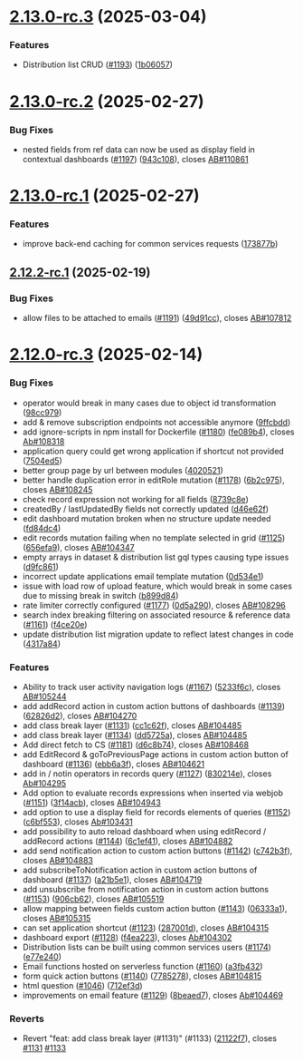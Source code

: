 # [2.13.0-rc.3](https://github.com/ReliefApplications/ems-backend/compare/v2.13.0-rc.2...v2.13.0-rc.3) (2025-03-04)


### Features

* Distribution list CRUD ([#1193](https://github.com/ReliefApplications/ems-backend/issues/1193)) ([1b06057](https://github.com/ReliefApplications/ems-backend/commit/1b060575b6574cc46c8b865464057c3cc63a5551))

# [2.13.0-rc.2](https://github.com/ReliefApplications/ems-backend/compare/v2.13.0-rc.1...v2.13.0-rc.2) (2025-02-27)


### Bug Fixes

* nested fields from ref data can now be used as display field in contextual dashboards ([#1197](https://github.com/ReliefApplications/ems-backend/issues/1197)) ([943c108](https://github.com/ReliefApplications/ems-backend/commit/943c1083fcec4fd2147c070e24a6b858f9a4d19d)), closes [AB#110861](https://github.com/AB/issues/110861)

# [2.13.0-rc.1](https://github.com/ReliefApplications/ems-backend/compare/v2.12.2...v2.13.0-rc.1) (2025-02-27)


### Features

* improve back-end caching for common services requests ([173877b](https://github.com/ReliefApplications/ems-backend/commit/173877b6f880194f1da554e4711bbbcb647181bd))

## [2.12.2-rc.1](https://github.com/ReliefApplications/ems-backend/compare/v2.12.1...v2.12.2-rc.1) (2025-02-19)


### Bug Fixes

* allow files to be attached to emails ([#1191](https://github.com/ReliefApplications/ems-backend/issues/1191)) ([49d91cc](https://github.com/ReliefApplications/ems-backend/commit/49d91cc39db11a2c04a0278f5f515bc49c250c3f)), closes [AB#107812](https://github.com/AB/issues/107812)

# [2.12.0-rc.3](https://github.com/ReliefApplications/ems-backend/compare/v2.12.0-rc.2...v2.12.0-rc.3) (2025-02-14)


### Bug Fixes

*  operator would break in many cases due to object id transformation ([98cc979](https://github.com/ReliefApplications/ems-backend/commit/98cc9794f1c6bb9d2bfeee231bf540f8cdede5f3))
* add & remove subscription endpoints not accessible anymore ([9ffcbdd](https://github.com/ReliefApplications/ems-backend/commit/9ffcbdd1f3df27b6573bb7fb00dce6556e334e13))
* add ignore-scripts in npm install for Dockerfile   ([#1180](https://github.com/ReliefApplications/ems-backend/issues/1180)) ([fe089b4](https://github.com/ReliefApplications/ems-backend/commit/fe089b441aa6eae2a6dd9aeb242c4a7023d32a6d)), closes [Ab#108318](https://github.com/Ab/issues/108318)
* application query could get wrong application if shortcut not provided ([7504ed5](https://github.com/ReliefApplications/ems-backend/commit/7504ed51eda7dc1a1b43a8b5fd0c726dcd25f104))
* better group page by url between modules ([4020521](https://github.com/ReliefApplications/ems-backend/commit/4020521bc1fc4c63bfa57f03d36203233c898f20))
* better handle duplication error in editRole mutation ([#1178](https://github.com/ReliefApplications/ems-backend/issues/1178)) ([6b2c975](https://github.com/ReliefApplications/ems-backend/commit/6b2c97579bb45acde332e594e809603e384c32bd)), closes [AB#108245](https://github.com/AB/issues/108245)
* check record expression not working for all fields ([8739c8e](https://github.com/ReliefApplications/ems-backend/commit/8739c8ef59171ab1cc595cbada4916c08ab93c1e))
* createdBy / lastUpdatedBy fields not correctly updated ([d46e62f](https://github.com/ReliefApplications/ems-backend/commit/d46e62fd0f10f92a30b3b21cd95a9eb265fa7999))
* edit dashboard mutation broken when no structure update needed ([fd84dc4](https://github.com/ReliefApplications/ems-backend/commit/fd84dc48732f632c888cac31663626460e0cc654))
* edit records mutation failing when no template selected in grid ([#1125](https://github.com/ReliefApplications/ems-backend/issues/1125)) ([656efa9](https://github.com/ReliefApplications/ems-backend/commit/656efa9f96132db2f5e3a38d0f7dc23dfe6cdac5)), closes [AB#104347](https://github.com/AB/issues/104347)
* empty arrays in dataset & distribution list gql types causing type issues ([d9fc861](https://github.com/ReliefApplications/ems-backend/commit/d9fc861f04f24d432e6edcff5769b45af4d9c00d))
* incorrect update applications email template mutation ([0d534e1](https://github.com/ReliefApplications/ems-backend/commit/0d534e1c9d06fc77da8298df6a7e3650e90739cd))
* issue with load row of upload feature, which would break in some cases due to missing break in switch ([b899d84](https://github.com/ReliefApplications/ems-backend/commit/b899d8494693e766c8b12cabb25e5fa0ed5e23de))
* rate limiter correctly configured ([#1177](https://github.com/ReliefApplications/ems-backend/issues/1177)) ([0d5a290](https://github.com/ReliefApplications/ems-backend/commit/0d5a290003f6d549fb32c44ca8e3fbfab0e1ad26)), closes [AB#108296](https://github.com/AB/issues/108296)
* search index breaking filtering on associated resource & reference data ([#1161](https://github.com/ReliefApplications/ems-backend/issues/1161)) ([f4ce20e](https://github.com/ReliefApplications/ems-backend/commit/f4ce20ef13665e3433b2cfc12bcade8752492b6c))
* update distribution list migration update to reflect latest changes in code ([4317a84](https://github.com/ReliefApplications/ems-backend/commit/4317a84a0a280180b2d74089f46a65bb3385387d))


### Features

* Ability to track user activity navigation logs ([#1167](https://github.com/ReliefApplications/ems-backend/issues/1167)) ([5233f6c](https://github.com/ReliefApplications/ems-backend/commit/5233f6c4a505a7bce919768db69b3c70eeb69c5d)), closes [AB#105244](https://github.com/AB/issues/105244)
* add addRecord action in custom action buttons of dashboards ([#1139](https://github.com/ReliefApplications/ems-backend/issues/1139)) ([62826d2](https://github.com/ReliefApplications/ems-backend/commit/62826d24a824de820806d3641e153f5513f2462c)), closes [AB#104270](https://github.com/AB/issues/104270)
* add class break layer ([#1131](https://github.com/ReliefApplications/ems-backend/issues/1131)) ([cc1c62f](https://github.com/ReliefApplications/ems-backend/commit/cc1c62f1a7ca14267531b97a6c9a131a045b93b4)), closes [AB#104485](https://github.com/AB/issues/104485)
* add class break layer ([#1134](https://github.com/ReliefApplications/ems-backend/issues/1134)) ([dd5725a](https://github.com/ReliefApplications/ems-backend/commit/dd5725a1d98e3fb312b13204031bf35d34bc22e2)), closes [AB#104485](https://github.com/AB/issues/104485)
* Add direct fetch to CS ([#1181](https://github.com/ReliefApplications/ems-backend/issues/1181)) ([d6c8b74](https://github.com/ReliefApplications/ems-backend/commit/d6c8b74d729ec8217df74a5f989364eb52578a83)), closes [AB#108468](https://github.com/AB/issues/108468)
* add EditRecord & goToPreviousPage actions in custom action button of dashboard ([#1136](https://github.com/ReliefApplications/ems-backend/issues/1136)) ([ebb6a3f](https://github.com/ReliefApplications/ems-backend/commit/ebb6a3ff180d5e5b310016daccd732e519881e80)), closes [AB#104621](https://github.com/AB/issues/104621)
* add in / notin operators in records query ([#1127](https://github.com/ReliefApplications/ems-backend/issues/1127)) ([830214e](https://github.com/ReliefApplications/ems-backend/commit/830214e8540dd34dcfa6b1a8d2465353f2d5a6c6)), closes [Ab#104295](https://github.com/Ab/issues/104295)
* Add option to evaluate records expressions when inserted via webjob ([#1151](https://github.com/ReliefApplications/ems-backend/issues/1151)) ([3f14acb](https://github.com/ReliefApplications/ems-backend/commit/3f14acb4504889c55c1defe6cdb4c29443a04c90)), closes [AB#104943](https://github.com/AB/issues/104943)
* add option to use a display field for records elements of queries ([#1152](https://github.com/ReliefApplications/ems-backend/issues/1152)) ([c6bf553](https://github.com/ReliefApplications/ems-backend/commit/c6bf55356fffcb625148f0c6bfa75edf9ffa8282)), closes [Ab#103431](https://github.com/Ab/issues/103431)
* add possibility to auto reload dashboard when using editRecord / addRecord actions ([#1144](https://github.com/ReliefApplications/ems-backend/issues/1144)) ([6c1ef41](https://github.com/ReliefApplications/ems-backend/commit/6c1ef41aa169e5403c316abfab10eb9b808ceb69)), closes [AB#104882](https://github.com/AB/issues/104882)
* add send notification action to custom action buttons ([#1142](https://github.com/ReliefApplications/ems-backend/issues/1142)) ([c742b3f](https://github.com/ReliefApplications/ems-backend/commit/c742b3f0563cc3d151aef75c0e0871735f60561c)), closes [AB#104883](https://github.com/AB/issues/104883)
* add subscribeToNotification action in custom action buttons of dashboard ([#1137](https://github.com/ReliefApplications/ems-backend/issues/1137)) ([a21b5e1](https://github.com/ReliefApplications/ems-backend/commit/a21b5e153029f742cd5ca671dca64995f7230c89)), closes [AB#104719](https://github.com/AB/issues/104719)
* add unsubscribe from notification action in custom action buttons ([#1153](https://github.com/ReliefApplications/ems-backend/issues/1153)) ([906cb62](https://github.com/ReliefApplications/ems-backend/commit/906cb624755819386479077a0aa09cf000e2c7ee)), closes [AB#105519](https://github.com/AB/issues/105519)
* allow mapping between fields custom action button ([#1143](https://github.com/ReliefApplications/ems-backend/issues/1143)) ([06333a1](https://github.com/ReliefApplications/ems-backend/commit/06333a1dbd6df13e0e8be9b4f0d0eaf8adff21cc)), closes [AB#105315](https://github.com/AB/issues/105315)
* can set application shortcut ([#1123](https://github.com/ReliefApplications/ems-backend/issues/1123)) ([287001d](https://github.com/ReliefApplications/ems-backend/commit/287001d7d98d2a62c96e6346e2d77f3342db213f)), closes [AB#104315](https://github.com/AB/issues/104315)
* dashboard export ([#1128](https://github.com/ReliefApplications/ems-backend/issues/1128)) ([f4ea223](https://github.com/ReliefApplications/ems-backend/commit/f4ea223248005cd85f2c603235cb2699e876a3d4)), closes [Ab#104302](https://github.com/Ab/issues/104302)
* Distribution lists can be built using common services users ([#1174](https://github.com/ReliefApplications/ems-backend/issues/1174)) ([e77e240](https://github.com/ReliefApplications/ems-backend/commit/e77e24026853ccad10f3889d57a38bc4dc529433))
* Email functions hosted on serverless function ([#1160](https://github.com/ReliefApplications/ems-backend/issues/1160)) ([a3fb432](https://github.com/ReliefApplications/ems-backend/commit/a3fb432db876eff2f09660b15b0dc7e1ea46f89b))
* form quick action buttons ([#1140](https://github.com/ReliefApplications/ems-backend/issues/1140)) ([7785278](https://github.com/ReliefApplications/ems-backend/commit/77852782b95ee3ab496369ed095ca1bc1bad32be)), closes [AB#104815](https://github.com/AB/issues/104815)
* html question ([#1046](https://github.com/ReliefApplications/ems-backend/issues/1046)) ([712ef3d](https://github.com/ReliefApplications/ems-backend/commit/712ef3d1409654c7652e8d05997b7a87cb4c1c53))
* improvements on email feature ([#1129](https://github.com/ReliefApplications/ems-backend/issues/1129)) ([8beaed7](https://github.com/ReliefApplications/ems-backend/commit/8beaed73f5cb6568dd6d49fc95a29fa52decf137)), closes [Ab#104469](https://github.com/Ab/issues/104469)


### Reverts

* Revert "feat: add class break layer (#1131)" (#1133) ([21122f7](https://github.com/ReliefApplications/ems-backend/commit/21122f7fbc8b2a1320b374835f3ceb401468369a)), closes [#1131](https://github.com/ReliefApplications/ems-backend/issues/1131) [#1133](https://github.com/ReliefApplications/ems-backend/issues/1133)
